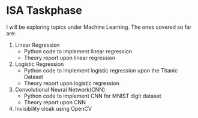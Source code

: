 # ISA Taskphase
I will be exploring topics under Machine Learning. The ones covered so far are:
1. Linear Regression
    - Python code to implement linear regression 
    - Theory report upon linear regression 
2. Logistic Regression
    - Python code to implement logistic regression upon the Titanic Dataset
    - Theory report upon logistic regression
3. Convolutional Neural Network(CNN)
    - Python code to implement CNN for MNIST digit dataset
    - Theory report upon CNN
4. Invisibility cloak using OpenCV